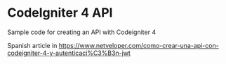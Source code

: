 # CodeIgniter 4 API

Sample code for creating an API with Codeigniter 4

Spanish article in https://www.netveloper.com/como-crear-una-api-con-codeigniter-4-y-autenticaci%C3%B3n-jwt
